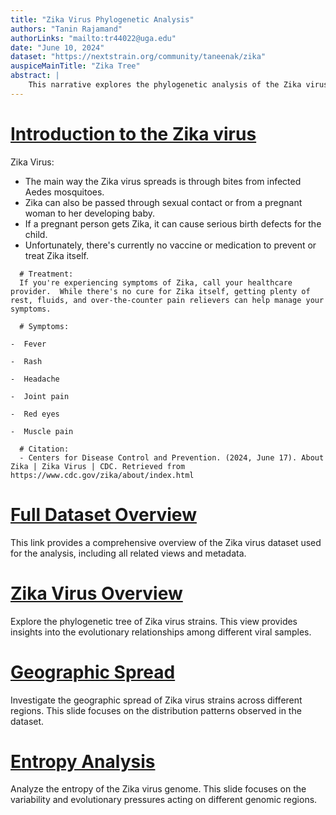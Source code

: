 ```yaml
---
title: "Zika Virus Phylogenetic Analysis"
authors: "Tanin Rajamand"
authorLinks: "mailto:tr44022@uga.edu"
date: "June 10, 2024"
dataset: "https://nextstrain.org/community/taneenak/zika"
auspiceMainTitle: "Zika Tree"
abstract: |
    This narrative explores the phylogenetic analysis of the Zika virus using Nextstrain. It includes slides on the tree, map views of the virus's evolution, and entropy analysis.
---
```


# [Introduction to the Zika virus](https://nextstrain.org/community/taneenak/zika)

Zika Virus: 
- The main way the Zika virus spreads is through bites from infected Aedes mosquitoes.
- Zika can also be passed through sexual contact or from a pregnant woman to her developing baby.
- If a pregnant person gets Zika, it can cause serious birth defects for the child.
- Unfortunately, there's currently no vaccine or medication to prevent or treat Zika itself.

```auspiceMainDisplayMarkdown
  # Treatment: 
  If you're experiencing symptoms of Zika, call your healthcare provider.  While there's no cure for Zika itself, getting plenty of rest, fluids, and over-the-counter pain relievers can help manage your symptoms.

  # Symptoms:

-  Fever

-  Rash

-  Headache

-  Joint pain

-  Red eyes

-  Muscle pain

  # Citation:
  - Centers for Disease Control and Prevention. (2024, June 17). About Zika | Zika Virus | CDC. Retrieved from https://www.cdc.gov/zika/about/index.html

```
# [Full Dataset Overview](https://nextstrain.org/community/taneenak/zika?p=full)

This link provides a comprehensive overview of the Zika virus dataset used for the analysis, including all related views and metadata.

# [Zika Virus Overview](https://nextstrain.org/community/taneenak/zika?d=tree&p=full)

Explore the phylogenetic tree of Zika virus strains. This view provides insights into the evolutionary relationships among different viral samples.

# [Geographic Spread](https://nextstrain.org/community/taneenak/zika?d=map&p=full)

Investigate the geographic spread of Zika virus strains across different regions. This slide focuses on the distribution patterns observed in the dataset.

# [Entropy Analysis](https://nextstrain.org/community/taneenak/zika?d=entropy&p=full)

Analyze the entropy of the Zika virus genome. This slide focuses on the variability and evolutionary pressures acting on different genomic regions.






